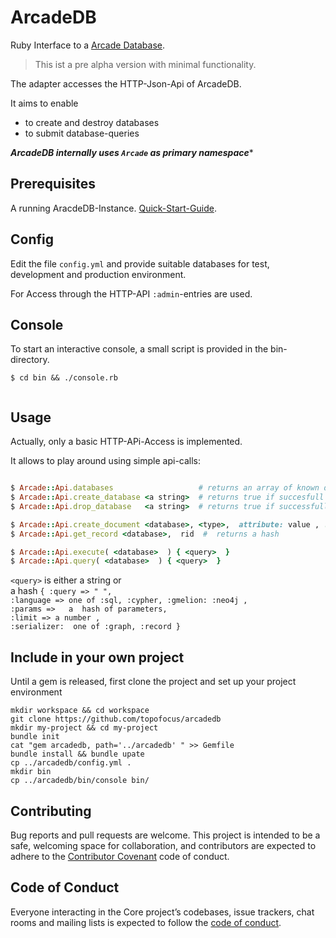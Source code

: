 #  ArcadeDB

Ruby Interface to a [Arcade Database](https://arcadedb.com/).

> This ist a pre alpha version with minimal functionality. 

The adapter accesses the HTTP-Json-Api of ArcadeDB.

It aims to enable
* to create and destroy databases 
* to submit database-queries

***ArcadeDB internally uses `Arcade` as primary namespace**** 

## Prerequisites

A running AracdeDB-Instance. [Quick-Start-Guide](https://docs.arcadedb.com/#Quick-Start-Docker).

## Config

Edit the file `config.yml`  and  provide suitable databases for test, development and production environment.

For Access through the HTTP-API `:admin`-entries are used. 

## Console

To start an interactive console, a small script is provided in the bin-directory.

```
$ cd bin && ./console.rb


```

## Usage

Actually, only a basic HTTP-APi-Access is implemented.

It allows to play around using simple api-calls:
```ruby

$ Arcade::Api.databases                   # returns an array of known databases
$ Arcade::Api.create_database <a string>  # returns true if succesfull
$ Arcade::Api.drop_database   <a string>  # returns true if successfull

$ Arcade::Api.create_document <database>, <type>,  attribute: value , ...
$ Arcade::Api.get_record <database>,  rid  #  returns a hash

$ Arcade::Api.execute( <database>  ) { <query>  }
$ Arcade::Api.query( <database>  ) { <query>  }
```


`<query>` is  either a  string or   
a hash  ` { :query => " ", `  
			`:language => one of :sql, :cypher, :gmelion: :neo4j ,`   
			`:params =>   a  hash of parameters,`   
			`:limit => a number ,`  
			`:serializer:  one of :graph, :record }`  


## Include in your own project

Until a gem is released, first clone the project and set up your project environment
```
mkdir workspace && cd workspace
git clone https://github.com/topofocus/arcadedb
mkdir my-project && cd my-project
bundle init
cat "gem arcadedb, path='../arcadedb' " >> Gemfile
bundle install && bundle upate
cp ../arcadedb/config.yml .
mkdir bin
cp ../arcadedb/bin/console bin/
````


## Contributing

Bug reports and pull requests are welcome. This project is intended to be a safe, welcoming space for collaboration, and contributors are expected to adhere to the [Contributor Covenant](http://contributor-covenant.org) code of conduct.

## Code of Conduct

Everyone interacting in the Core project’s codebases, issue trackers, chat rooms and mailing lists is expected to follow the [code of conduct](https://github.com/topofocus/arcadedb/blob/master/CODE_OF_CONDUCT.md).
